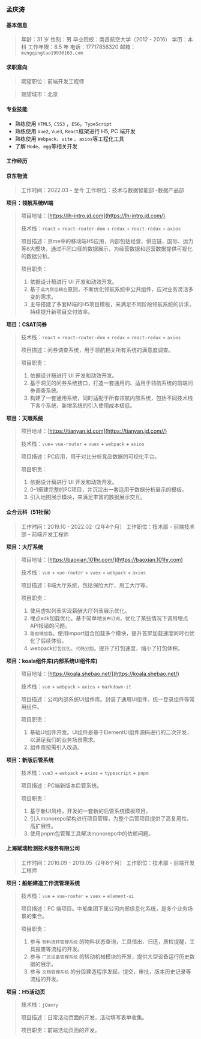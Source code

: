 ### 孟庆涛

#### 基本信息

> 年龄：31 岁
> 性别：男
> 毕业院校：南昌航空大学（2012 - 2016）
> 学历：本科
> 工作年限：8.5 年
> 电话：17717856320
> 邮箱：`mengqingtao1993@163.com`

#### 求职意向

> 期望职位：前端开发工程师

> 期望城市：北京

#### 专业技能

* 熟练使用 `HTML5`, `CSS3` ，`ES6`，`TypeScript`
* 熟练使用 `Vue2`, `Vue3`, `React`框架进行 H5, PC 端开发
* 熟练使用 `Webpack`、`vite` 、`axios`等工程化工具
* 了解 `Node`、`egg`等相关开发

#### 工作经历

#### 京东物流
> 工作时间：2022.03 - 至今
> 工作职位：技术与数据智能部 -数据产品部

**项目：领航系统M端**

> 项目地址：[https://lh-intro.jd.com](https://lh-intro.jd.com/)
> 
> 技术栈：`react` + `react-router-dom` + `redux` + `react-redux` + `axios`
> 
> 项目描述：京me中的移动端H5应用，内部包括经营、供应链、国际、运力等8大模块，通过不同口径的数据展示，为经营数据和运营数据提供可视化的数据分析。
> 
> 项目职责：
> 1. 依据设计稿进行 UI 开发和动效开发。
> 2. 基于`高内聚低耦合`原则，不断优化领航系统中公共组件，应对业务灵活多变的需求。
> 3. 主导搭建了多套M端的H5项目模板，来满足不同阶段领航系统的诉求，持续提升新项目交付效率。

**项目：CSAT问券**

> 
> 技术栈：`react` + `react-router-dom` + `redux` + `react-redux` + `axios`
> 
> 项目描述：问券调查系统，用于领航相关所有系统的满意度调查。
> 
> 项目职责：
> 1. 依据设计稿进行 UI 开发和动效开发。
> 2. 基于洞见的问券系统接口，打造一套通用的、适用于领航系统的前端问券调查系统。
> 3. 构建了一套通用系统，同时适配于所有领航内部系统，包括不同技术栈下各个系统，新增系统的引入使用成本极低。

**项目：天眼系统**

> 项目地址：[https://tianyan.jd.com](https://tianyan.jd.com//)
> 
> 技术栈：`vue`+ `vue-router` + `vuex` + `webpack` + `axios`
> 
> 项目描述：PC应用，用于对比分析竞品数据的可视化平台。
> 
> 项目职责：
> 1. 依据设计稿进行 UI 开发和动效开发。
> 2. 0-1搭建完整的PC项目，并沉淀出一套适用于数据分析展示的模板。
> 3. 引入地图展示模块，来满足丰富的数据展示交互。

#### 众合云科（51社保）

> 工作时间：2019.10 - 2022.02（2年4个月）
> 工作职位：技术部 - 前端技术部 - 前端开发工程师


**项目：大厅系统**

> 项目地址：[https://baoxian.101hr.com/](https://baoxian.101hr.com)
> 
> 技术栈：`vue` + `vue-router` + `vuex` + `webpack` + `axios`
> 
> 项目描述：B端大厅系统，包括保险大厅、用工大厅等。
> 
> 项目职责：
> 1. 使用虚拟列表实现薪酬大厅列表展示优化。
> 2. 埋点sdk加载优化。基于简单地`发布订阅`，优化了某些情况下调用埋点API报错的问题。
> 3. `路由懒加载`。使用import组合加载多个模块，提升首屏加载速度同时也优化了后续体验。
> 4. webpack`打包优化`、`代码分割`。提升了打包速度，缩小了打包体积。

**项目：koala组件库(内部系统UI组件库)**

> 项目地址：[https://koala.shebao.net/](https://koala.shebao.net/)
> 
> 技术栈：`vue` + `webpack` + `axios` + `markdown-it`
> 
> 项目描述：公司内部系统UI组件库。封装了通用UI组件、统一登录组件等常用组件。
> 
> 项目职责：
> 1. 基础UI组件开发。UI组件是基于ElementUI组件源码进行的二次开发，以满足我们的业务场景需求。
> 2. 组件库按需引入改造。

**项目：新版后管系统**

> 
> 技术栈：`vue3` + `webpack` + `axios` + `typescript` + `pnpm`
> 
> 项目描述：PC端新版本后管系统。
> 
> 项目职责：
> 1. 基于新UI风格，开发的一套新的后管系统模板项目。
> 2. 引入monorepo架构进行项目管理，为整个后管项目提供了高复用性、高扩展性。
> 3. 使用pnpm包管理工具解决monorepo中的依赖问题。

#### 上海斌瑞检测技术服务有限公司

> 工作时间：2016.09 - 2019.05（2年8个月）
> 工作职位：技术部 - 前端开发工程师

**项目：船舶建造工作流管理系统**

> 技术栈：`vue` + `vue-router` + `vuex` + `element-ui`
> 
> 项目描述：PC 端项目。中船集团下属公司内部信息化系统，是多个业务场景的集合。
> 
> 项目职责：
> 1. 参与 `物料流转管理系统` 的物料状态查询，工具借出、归还，质检提醒，工具报废等流程的开发。
> 2. 参与 `厂区设备管理系统` 的转动机械模块的开发，提供大型设备运行历史数据的展示。
> 3. 参与 `文档管理系统` 的分段建造程序发起，提交，审批，版本历史记录等流程的开发。

**项目：H5活动页**
 
> 技术栈：`jQuery`
> 
> 项目描述：日常活动页面的开发，活动填写表单收集。
> 
> 项目职责：前端活动页面的开发。
